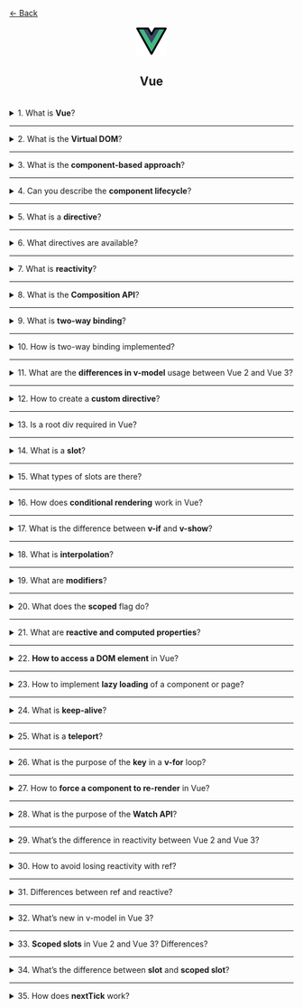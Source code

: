<a href="../../../README.md">← Back</a>

<div align="center">
  <img src="../../../src/assets/icons/icons-for-titles/vue.png">
  <h2>Vue</h2>
</div>
<br />

<details>
<summary><span>1. What is <b>Vue</b>?</span></summary>
<br />

Vue is a flexible JavaScript framework for building interfaces. It offers reactivity, a convenient component system, and is great for building SPAs.

</details>

---

<details>
<summary><span>2. What is the <b>Virtual DOM</b>?</span></summary>
<br />

The Virtual DOM is a "virtual" representation of the real DOM in memory. Instead of directly modifying the web page, Vue first makes changes in the virtual copy, compares it with the previous version (diffing), and then updates only the changed parts. This makes the interface faster and smoother.

</details>

---

<details>
<summary><span>3. What is the <b>component-based approach</b>?</span></summary>
<br />

The component-based approach is a way of building interfaces by dividing the application into independent and reusable parts—components. Each component is responsible for its part of the UI and logic, making the code more understandable, flexible, and maintainable.

</details>

---

<details>
<summary><span>4. Can you describe the <b>component lifecycle</b>?</span></summary>
<br />

The component lifecycle in Vue can be broken down into several phases:

**1. Initialization**

- `beforeCreate` — before data and events are initialized
- `created` — data and events are already available

**2. Mounting into the DOM**

- `beforeMount` — before the template is inserted into the DOM
- `mounted` — the component is rendered and accessible in the DOM

**3. Updating (when reactive data changes)**

- `beforeUpdate` — before the DOM is updated
- `updated` — after the DOM is updated

**4. Unmounting (component removal)**

- `beforeUnmount` — before removal from the DOM
- `unmounted` — after removal

</details>

---

<details>
<summary><span>5. What is a <b>directive</b>?</span></summary>
<br />

A directive is a special attribute in a Vue template that extends HTML and adds dynamic behavior. It starts with the prefix `v-` (e.g., `v-if`, `v-for`, `v-model`) and links the DOM with the component's logic.

Directives allow you to control rendering, event handling, and much more.

</details>

---

<details>
<summary><span>6. What directives are available?</span></summary>
<br />

There are two groups of directives in Vue:

**Standard directives:**

- `v-if`, `v-else`, `v-else-if` — conditional rendering
- `v-for` — list rendering
- `v-bind` — attribute binding
- `v-model` — two-way data binding
- `v-on` — event handling
- `v-show` — visibility control
- `v-slot` — slot passing
- `v-pre`, `v-cloak`, `v-once` — special template instructions

**Custom directives:**  
You can create your own — for example, `v-focus` to automatically focus an element on load.

</details>

---

<details>
<summary><span>7. What is <b>reactivity</b>?</span></summary>
<br />

Reactivity is Vue's ability to automatically track changes in data and update the interface without manual intervention. When you change a reactive value, Vue "understands" which parts of the DOM need to be re-rendered.

At the core of this system are special reactive wrappers (`ref`, `reactive`) that track changes and trigger component updates when needed.

</details>

---

<details>
<summary><span>8. What is the <b>Composition API</b>?</span></summary>
<br />

The Composition API is a way of organizing component logic in Vue 3. Instead of separating code into options (`data`, `methods`, `computed`), you can group related logic in functions and use reactive primitives (`ref`, `reactive`, `computed`, `watch`) directly within `setup()`.

This makes the code more readable and reusable, especially in large applications.

</details>

---

<details>
<summary><span>9. What is <b>two-way binding</b>?</span></summary>
<br />

Two-way binding means that data and the interface stay in sync in both directions: changes in the model update the DOM, and user input updates the data.

</details>

---

<details>
<summary><span>10. How is two-way binding implemented?</span></summary>
<br />

| Element                 | Event    | Attribute |
| ----------------------- | -------- | --------- |
| `<input>`, `<textarea>` | `input`  | `value`   |
| `checkbox`, `radio`     | `change` | `checked` |
| `<select>` (lists)      | `change` | `value`   |

</details>

---

<details>
<summary><span>11. What are the <b>differences in v-model</b> usage between Vue 2 and Vue 3?</span></summary>
<br />

Vue 2 supports only one `v-model` binding per component. It works with the `value` attribute and listens for the `input` event — that’s how data syncs between parent and child components.

In Vue 3, you can use multiple `v-model`s with different names:

```html
<my-form
	v-model:inputValue="inputValue"
	v-model:visible="isVisible"
	v-model:contract="contractData"
/>
```

</details>

---

<details>
<summary><span>12. How to create a <b>custom directive</b>?</span></summary>
<br />

In Vue 3, custom directives are created using the `app.directive` method. This allows you to add your own logic to interact directly with DOM elements.

**Example: autofocus directive**

1. **Registering the directive:**

```js
app.directive('focus', {
	mounted(el) {
		el.focus();
	},
});
```

2. **Usage in template:**

```html
<input v-focus />
```

</details>

---

<details>
<summary><span>13. Is a root div required in Vue?</span></summary>
<br />

**In Vue 2** — yes, a component template must have **a single root element** (usually a `div`). Returning multiple sibling elements causes an error.

**In Vue 3** — no, you can return **multiple sibling elements** without a wrapper. This feature is called fragment support and simplifies template structure:

```vue
<template>
	<h1>Hello</h1>
	<p>This is a component without a wrapper</p>
</template>
```

</details>

---

<details>
<summary><span>14. What is a <b>slot</b>?</span></summary>
<br />

A `slot` is a special placeholder in a Vue component's template where a parent can insert arbitrary content. This makes the component flexible and reusable.

**Example:**

```vue
<template>
	<div class="card">
		<slot></slot>
	</div>
</template>
```

```vue
<Card>
  <p>This content is passed through the slot</p>
</Card>
```

Here, the `<p>` from the parent appears inside `.card` — exactly where the `<slot>` is placed.

</details>

---

<details>
<summary><span>15. What types of slots are there?</span></summary>
<br />

Vue supports several types of slots for flexible content insertion into components:

**Default (unnamed) slot**  
Used when no specific name is provided:

```vue
<slot></slot>
```

**Named slots**  
Allow you to insert content into specific template regions:

```vue
<template>
	<div>
		<header><slot name="header" /></header>
		<main><slot /></main>
		<!-- default slot -->
		<footer><slot name="footer" /></footer>
	</div>
</template>
```

Now the parent can pass content into the appropriate named slots:

```vue
<ChildComponent>
  <template #header>
    <h1>Header</h1>
  </template>

  <p>Main content — will go into the default slot</p>

  <template #footer>
    <small>Footer information</small>
  </template>
</ChildComponent>
```

</details>

---

<details>
<summary><span>16. How does <b>conditional rendering</b> work in Vue?</span></summary>
<br />

Conditional rendering in Vue is used to show or hide DOM elements based on specific conditions. The main directives for this are `v-if`, `v-else-if`, and `v-else`.

- `v-if`: renders the element only if the expression is true.
- `v-else-if`: provides an alternative condition if the previous `v-if` was false.
- `v-else`: renders if none of the previous conditions match.

Example:

```html
<p v-if="isLoggedIn">Welcome!</p>
<p v-else>Please log in.</p>
```

</details>

---

<details>
<summary><span>17. What is the difference between <b>v-if</b> and <b>v-show</b>?</span></summary>
<br />

`v-if` fully adds or removes the element from the DOM, while `v-show` only toggles the `display` CSS property.

</details>

---

<details>
<summary><span>18. What is <b>interpolation</b>?</span></summary>
<br />

It's a way to insert data from JavaScript into a template using double curly braces `{{ }}`.

Example:

```html
<p>Hello, {{ username }}!</p>
```

</details>

---

<details>
<summary><span>19. What are <b>modifiers</b>?</span></summary>
<br />

**Modifiers** in Vue are special suffixes added to directives using a dot (`.`) to tweak their default behavior.

They are often used with:

- **`v-on`** (event handling)
- **`v-model`** (two-way data binding)

---

### Examples with `v-on`:

- `v-on:submit.prevent` — prevents default form submission.
- `v-on:click.stop` — stops event bubbling (`stopPropagation`).
- `v-on:keydown.enter` — triggers only on Enter key press.

---

### Examples with `v-model`:

- `v-model.lazy` — updates the data **only on `change`**, not every `input`.
- `v-model.trim` — automatically **trims whitespace** at the start and end.
- `v-model.number` — **casts the input to a number** (if possible).

---

Modifiers help keep your code cleaner and reduce the need for extra event handler logic.

</details>

---

<details>
<summary><span>20. What does the <b>scoped</b> flag do?</span></summary>
<br />

The `scoped` flag is used in Vue component `<style>` tags to **limit CSS rules to only affect the current component**.

For example:

```vue
<style scoped>
h1 {
	color: red;
}
</style>
```

</details>

---

<details>
<summary><span>21. What are <b>reactive and computed properties</b>?</span></summary>
<br />

Vue provides two key types of reactive properties:

---

### Reactive properties

These are regular variables created using `ref()` or `reactive()`, which Vue tracks and updates when their values change.

Example:

```js
<script setup>
import { ref } from 'vue';

const count = ref(0);
</script>

<template>
  <button @click="count++">Clicked {{ count }} times</button>
</template>
```

When `count.value` changes, Vue automatically updates the DOM.

---

### Computed properties

These depend on other reactive values and are **automatically recalculated** when those dependencies change. They're useful for creating derived values that are **cached** until dependencies change.

Example:

```js
<script setup>
import { ref, computed } from 'vue';

const firstName = ref('John');
const lastName = ref('Doe');

const fullName = computed(() => `${firstName.value} ${lastName.value}`);
</script>

<template>
  <p>{{ fullName }}</p>
</template>
```

`fullName` will only be recalculated when `firstName` or `lastName` changes.

---

### Difference:

| Property Type      | Updates Manually | Cached | Used For         |
| ------------------ | ---------------- | ------ | ---------------- |
| `ref` / `reactive` | Yes              | No     | Storing raw data |
| `computed`         | No (automatic)   | Yes    | Derived values   |

</details>

---

<details>
<summary><span>22. <b>How to access a DOM element</b> in Vue?</span></summary>
<br />

In Vue, DOM access is done using a **template ref** via the `ref` directive in the template and `ref()` or `onMounted()` in the script.

---

### Steps:

1. Add `ref="name"` to the desired element in the template.
2. Access it in `<script setup>` or `setup()` via `ref()`.

---

### Composition API:

```vue
<template>
	<input ref="myInput" />
</template>

<script setup>
import { ref, onMounted } from 'vue';

const myInput = ref(null);

onMounted(() => {
	myInput.value.focus();
});
</script>
```

---

### Important:

- `myInput.value` will be `null` until the component is mounted, so access should happen in `onMounted()`.
- This also works for components: if a ref targets a component, `.value` will be the component instance, not the DOM element.

### Options API:

```vue
<template>
	<div ref="box"></div>
</template>

<script>
export default {
	mounted() {
		this.$refs.box.style.background = 'red';
	},
};
</script>
```

</details>

---

<details>
<summary><span>23. How to implement <b>lazy loading</b> of a component or page?</span></summary>
<br />

Lazy loading is done via `defineAsyncComponent` and dynamic imports in `vue-router` routes.

**Using `defineAsyncComponent`:**

```js
import { defineAsyncComponent } from 'vue';

const LazyPage = defineAsyncComponent(() => import('./pages/LazyPage.vue'));
```

**Dynamic import in `vue-router`:**

```js
import { createRouter, createWebHistory } from 'vue-router';

const routes = [
	{
		path: '/about',
		component: () => import('./views/About.vue'),
	},
];

const router = createRouter({
	history: createWebHistory(),
	routes,
});
```

</details>

---

<details>
<summary><span>24. What is <b>keep-alive</b>?</span></summary>
<br />

`<keep-alive>` is a special Vue component that **caches inactive components** and preserves their state when they are re-activated.

When switching between tabs, routes, or components wrapped in `<keep-alive>`, Vue doesn't destroy them but keeps them in memory, saving resources and improving performance.

### Highlights:<br />

- Only works with **dynamic components** (`<component :is="...">`) or `router-view`.
- You can use `include` / `exclude` to filter which components to cache.
- Lifecycle hooks:
  - `activated()` — triggered when the component wakes up.
  - `deactivated()` — triggered when it’s cached.

### Example:

```vue
<keep-alive>
  <component :is="currentTabComponent" />
</keep-alive>
```

### When to use:

- For tabs, modals, form steps, or anything that should retain its state.
- Especially useful in SPAs when switching between pages with form input or user data.

</details>

---

<details>
<summary><span>25. What is a <b>teleport</b>?</span></summary>
<br />

Teleport allows you to **render part of a component’s template elsewhere in the DOM tree**, without breaking component logic. It's especially useful for modals, tooltips, and overlays that need to appear outside of the main `#app` container.

---

### Example:

```vue
<teleport to="body">
  <div class="modal">
    I appear directly inside the <body>!
  </div>
</teleport>
```

Here, `to="body"` means the `<teleport>` content will be inserted inside the `<body>` tag, not within the component's usual DOM hierarchy.

</details>

---

<details>
<summary><span>26. What is the purpose of the <b>key</b> in a <b>v-for</b> loop?</span></summary>
<br />

The `key` attribute in a `v-for` loop helps Vue accurately and efficiently track list elements and maintain their state during DOM updates.

</details>

---

<details>
<summary><span>27. How to <b>force a component to re-render</b> in Vue?</span></summary>
<br />

You can force a Vue component to re-render using `this.$forceUpdate()` (Options API) or by changing the component’s `:key` (Composition API).

</details>

---

<details>
<summary><span>28. What is the purpose of the <b>Watch API</b>?</span></summary>
<br />

The Watch API is used to **react to changes in reactive data** and perform side effects.

- **Vue 2:**

```js
watch: {
  count(newVal) {
    console.log('Count changed:', newVal)
  }
}
```

- **Vue 3:**

```js
watch(count, newVal => {
	console.log('Count changed:', newVal);
});
```

</details>

---

<details>
<summary><span>29. What’s the difference in reactivity between Vue 2 and Vue 3?</span></summary>
<br />

**Vue 2 — reactivity via `Object.defineProperty`:**

- Uses `Object.defineProperty` to track changes
- Doesn’t track property addition/removal
- Limited array handling
- Less flexible architecture
- Based on `Options API`
- Lower performance with complex structures

**Vue 3 — reactivity via `Proxy`:**

- Uses `Proxy` to intercept all operations
- Tracks any changes, including nested objects and arrays
- Supports dynamic property addition/removal
- More flexible and scalable architecture
- Supports `Composition API`
- Better performance and control

</details>

---

<details>
<summary><span>30. How to avoid losing reactivity with ref?</span></summary>
<br />

### 1. Always use `.value` in JavaScript logic

Inside `<script setup>` or regular `<script>`, access `ref` values via `.value`.

```js
const count = ref(0);
console.log(count.value); // correct
```

### 2. When passing `ref` to functions or components — pass the ref itself

Pass the ref object, not its value, to preserve reactivity.

```js
function useCounter(counter) {
	watch(counter, val => console.log(val));
}

useCounter(count); // pass the ref, not count.value
```

### 3. Use `toRef` and `toRefs` for reactive objects

To access a reactive property as a ref:

```js
const state = reactive({ count: 0 });
const countRef = toRef(state, 'count');
```

### 4. In templates, `ref` is auto-unwrapped

Vue automatically unwraps `.value` in templates:

```html
<template>
	<p>{{ count }}</p>
	<!-- works without .value -->
</template>
```

### 5. Don’t wrap `ref` inside `reactive`

Vue doesn’t track nested `ref` inside `reactive` — this breaks reactivity.

```js
const broken = reactive({ count: ref(0) });
console.log(broken.count); // won’t update
```

</details>

---

<details>
<summary><span>31. Differences between ref and reactive?</span></summary>
<br />

### 1. Purpose: what they wrap

- `ref` is for primitives (numbers, strings, booleans) and single values
- `reactive` is for objects and arrays to track nested changes

```js
const count = ref(0);
console.log(count.value); // 0

const state = reactive({ count: 0 });
console.log(state.count); // 0
```

### 2. Behavior in templates

Both are auto-unwrapped in templates:

```html
<template>
	<p>{{ count }}</p>
	<!-- works with both ref and reactive -->
</template>
```

### 3. Access in JavaScript

- `ref`: access via `.value`
- `reactive`: access directly

```js
count.value += 1;
state.count += 1;
```

### 4. Nesting

- `ref` doesn’t track nested object properties
- `reactive` tracks everything, including nested objects and arrays

```js
const objRef = ref({ a: 1 });
objRef.value.a = 2; // not always tracked

const objReactive = reactive({ a: 1 });
objReactive.a = 2; // tracked
```

### 5. Destructuring

`reactive` loses reactivity when destructured, `ref` does not.

```js
const state = reactive({ count: 0 });
const { count } = state;
count++; // not reactive

const countRef = ref(0);
const { value } = countRef;
value++; // value updates
```

</details>

---

<details>
<summary><span>32. What’s new in v-model in Vue 3?</span></summary>
<br />

### 1. Support for multiple `v-model` bindings on one component

You can now bind multiple props reactively:

```html
<MyComponent v-model:title="title" v-model:content="content" />
```

In the component:

```js
defineProps(['title', 'content']);
defineEmits(['update:title', 'update:content']);
```

### 2. Explicit prop naming

Instead of being tied to `value`, you can name the prop:

```html
<MyInput v-model="username" />
```

In the component:

```js
defineProps(['modelValue']);
defineEmits(['update:modelValue']);
```

### 3. Custom arguments for `v-model`

You can specify model name via colon:

```html
<MyComponent v-model:checked="isChecked" />
```

In the component:

```js
defineProps(['checked']);
defineEmits(['update:checked']);
```

### 4. `v-model` support in `setup` components

Works directly via `defineProps` and `defineEmits` without `this`.

</details>

---

<details>
<summary><span>33. <b>Scoped slots</b> in Vue 2 and Vue 3? Differences?</span></summary>
<br />

### 🔍 What are scoped slots?

**Scoped slots** allow child components to pass data to the parent via a slot. This makes components more flexible and reusable: the parent decides how to render content using child-provided data.

---

### 📘 Vue 2: Syntax and features

```html
<!-- Parent -->
<Child>
	<template slot="default" slot-scope="slotProps">
		{{ slotProps.text }}
	</template>
</Child>
```

- Uses `slot` and `slot-scope` (or legacy `scope`)
- Slot must be wrapped in `<template>`
- Verbose and less intuitive syntax

---

### 📗 Vue 3: Updated syntax

```html
<!-- Parent -->
<Child v-slot="{ text }"> {{ text }} </Child>
```

Or with named slot:

```html
<Child>
	<template #header="{ title }"> {{ title }} </template>
</Child>
```

- Unified syntax via `v-slot` or shorthand `#`
- Can be written directly on the component, no `<template>` needed
- More readable and declarative

---

### 🆚 Key differences

| Feature            | Vue 2                     | Vue 3                        |
| ------------------ | ------------------------- | ---------------------------- |
| Main syntax        | `slot` + `slot-scope`     | `v-slot` or `#`              |
| Usage location     | Only inside `<template>`  | Directly on component        |
| Readability        | Less intuitive            | More compact and declarative |
| Named slots        | `slot="name"`             | `#name` or `v-slot:name`     |
| Legacy API support | Present for compatibility | Simplified, legacy removed   |

---

### 💡 Summary

In **Vue 3**, scoped slots are simpler and more flexible: unified `v-slot` syntax, shorthand `#`, and direct usage on components. In **Vue 2**, you had to use `slot-scope` inside `<template>`, making the code more verbose.

</details>

---

<details>
<summary><span>34. What’s the difference between <b>slot</b> and <b>scoped slot</b>?</span></summary>
<br />

### 🔍 Regular slots

**Regular slot** — a placeholder in the child component where the parent inserts its content.

- Slot **does not have access to child component data**
- Used for simple layout overrides

```html
<!-- Child component -->
<div>
	<slot>Default content</slot>
</div>

<!-- Parent -->
<Child>
	<p>This text replaces the slot</p>
</Child>
```

---

### 🔍 Scoped slots

**Scoped slot** — allows the child component to pass data to the parent via the slot.

- Parent **can use passed data** for dynamic rendering
- Works like a function: data flows from child to parent markup

```html
<!-- Child component -->
<slot :text="'Hello from child component'"></slot>

<!-- Parent (Vue 3 syntax) -->
<Child v-slot="{ text }">
	<p>{{ text }}</p>
</Child>
```

---

### 🆚 Main difference

| Feature           | Slot           | Scoped slot                                       |
| ----------------- | -------------- | ------------------------------------------------- |
| Child data access | No             | Yes, passed via props                             |
| Purpose           | Static content | Dynamic content with data                         |
| Syntax            | `<slot>`       | `<slot :prop="value">` + `v-slot` or `slot-scope` |

---

### 💡 Summary

- **Slot** — just a placeholder for parent content.
- **Scoped slot** — a placeholder **with data passed from child to parent**, making the component more flexible.

</details>

---

<details>
<summary><span>35. How does <b>nextTick</b> work?</span></summary>
<br />

### 🔍 What is `nextTick`?

`Vue.nextTick()` or `this.$nextTick()` is a method that defers the execution of a callback until after the next DOM update.
Vue updates the DOM **asynchronously**: when data changes, the component doesn’t update immediately — changes are batched and applied in the next event loop tick.

---

### 📘 Why use `nextTick`?

Sometimes you need to wait for Vue to update the DOM after a state change before performing actions (e.g. measuring an element, calling a third-party library, setting focus).

```js
this.message = 'New text';
// DOM is not updated yet!
this.$nextTick(() => {
	// DOM is now updated
	console.log(this.$refs.el.textContent);
});
```

---

### 📗 How does it work internally?

- Vue queues DOM updates as microtasks using `Promise.resolve().then(...)` or `MutationObserver`, and falls back to `setTimeout` if needed.
- `nextTick` adds your callback to the same queue so it runs **after Vue updates the virtual DOM and applies changes to the real DOM**.

---

### 🆚 Vue 2 vs Vue 3

- In **Vue 2**, use `this.$nextTick(callback)` or `Vue.nextTick(callback)`.
- In **Vue 3**, the method returns a **Promise**, allowing `await`:

```js
await nextTick();
// DOM is now updated
```

---

### 💡 Summary

`nextTick` ensures your code runs **after the DOM update**, synchronizing with Vue’s asynchronous rendering mechanism. It’s useful for any operations that depend on the updated DOM state.

</details>

<!-- <details>
<summary><span></span></summary>
<br />


</details>

--- -->
